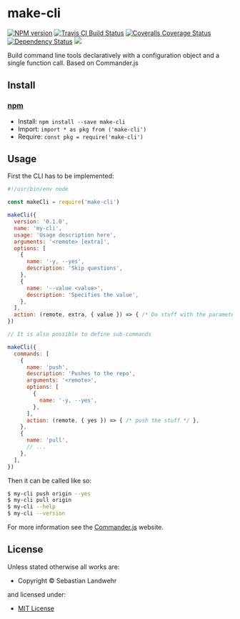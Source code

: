 <!-- TITLE/ -->

<h1>make-cli</h1>

<!-- /TITLE -->


<!-- BADGES/ -->

<span class="badge-npmversion"><a href="https://npmjs.org/package/make-cli" title="View this project on NPM"><img src="https://img.shields.io/npm/v/make-cli.svg" alt="NPM version" /></a></span>
<span class="badge-travisci"><a href="http://travis-ci.org/dword-design/make-cli" title="Check this project's build status on TravisCI"><img src="https://img.shields.io/travis/dword-design/make-cli/master.svg" alt="Travis CI Build Status" /></a></span>
<span class="badge-coveralls"><a href="https://coveralls.io/r/dword-design/make-cli" title="View this project's coverage on Coveralls"><img src="https://img.shields.io/coveralls/dword-design/make-cli.svg" alt="Coveralls Coverage Status" /></a></span>
<span class="badge-daviddm"><a href="https://david-dm.org/dword-design/make-cli" title="View the status of this project's dependencies on DavidDM"><img src="https://img.shields.io/david/dword-design/make-cli.svg" alt="Dependency Status" /></a></span>
<span class="badge-shields"><a href="https://img.shields.io/badge/renovate-enabled-brightgreen.svg"><img src="https://img.shields.io/badge/renovate-enabled-brightgreen.svg" /></a></span>

<!-- /BADGES -->


<!-- DESCRIPTION/ -->

Build command line tools declaratively with a configuration object and a single function call. Based on Commander.js

<!-- /DESCRIPTION -->


<!-- INSTALL/ -->

<h2>Install</h2>

<a href="https://npmjs.com" title="npm is a package manager for javascript"><h3>npm</h3></a>
<ul>
<li>Install: <code>npm install --save make-cli</code></li>
<li>Import: <code>import * as pkg from ('make-cli')</code></li>
<li>Require: <code>const pkg = require('make-cli')</code></li>
</ul>

<!-- /INSTALL -->


## Usage

First the CLI has to be implemented:

```js
#!/usr/bin/env node

const makeCli = require('make-cli')

makeCli({
  version: '0.1.0',
  name: 'my-cli',
  usage: 'Usage description here',
  arguments: '<remote> [extra]',
  options: [
    {
      name: '-y, --yes',
      description: 'Skip questions',
    },
    {
      name: '--value <value>',
      description: 'Specifies the value',
    },
  ],
  action: (remote, extra, { value }) => { /* Do stuff with the parameters */ },
})

// It is also possible to define sub-commands

makeCli({
  commands: [
    {
      name: 'push',
      description: 'Pushes to the repo',
      arguments: '<remote>',
      options: [
        {
          name: '-y, --yes',
        },
      ],
      action: (remote, { yes }) => { /* push the stuff */ },
    },
    {
      name: 'pull',
      // ...
    },
  ],
})
```

Then it can be called like so:

```bash
$ my-cli push origin --yes
$ my-cli pull origin
$ my-cli --help
$ my-cli --version
```

For more information see the [Commander.js](https://www.npmjs.com/package/commander) website.

<!-- LICENSE/ -->

<h2>License</h2>

Unless stated otherwise all works are:

<ul><li>Copyright &copy; Sebastian Landwehr</li></ul>

and licensed under:

<ul><li><a href="http://spdx.org/licenses/MIT.html">MIT License</a></li></ul>

<!-- /LICENSE -->
